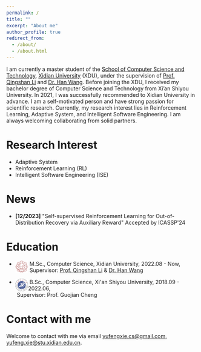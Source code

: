 ```yaml
---
permalink: /
title: ""
excerpt: "About me"
author_profile: true
redirect_from: 
  - /about/
  - /about.html
---
```


I am currently a master student of the [School of Computer Science and Technology](https://cs.xidian.edu.cn/), [Xidian University](https://www.xidian.edu.cn/) (XDU), under the supervision of [Prof. Qingshan Li](https://web.xidian.edu.cn/qshli/) and [Dr. Han Wang](https://faculty.xidian.edu.cn/WANGHAN/). Before joining the XDU, I received my bachelor degree of Computer Science and Technology from Xi’an Shiyou University. In 2021, I was successfully recommended to Xidian University in advance. I am a self-motivated person and have strong passion for scientific research. Currently, my research interest lies in Reinforcement Learning, Adaptive System, and Intelligent Software Engineering. I am always welcoming collaborating from solid partners.

Research Interest
======
+ Adaptive System
+ Reinforcement Learning (RL)
+ Intelligent Software Engineering (ISE)

News
======
+ **[12/2023]**  "Self-supervised Reinforcement Learning for Out-of-Distribution Recovery via Auxiliary Reward" Accepted by ICASSP'24

Education
======
+ <img align="left" decoding="async" src="/images/logo_xdu.png" width="7%"> &nbsp;M.Sc., Computer Science, Xidian University, 2022.08 - Now, <br>&nbsp;Supervisor: [Prof. Qingshan Li](https://web.xidian.edu.cn/qshli/) & [Dr. Han Wang](https://faculty.xidian.edu.cn/WANGHAN/)

+ <img align="left" decoding="async" src="/images/logo_xsyu.png" width="7%"> &nbsp;B.Sc., Computer Science, Xi'an Shiyou University, 2018.09 - 2022.06, <br>&nbsp;Supervisor: Prof. Guojian Cheng

Contact with me
======
Welcome to contact with me via email [yufengxie.cs@gmail.com](mailto:yufengxie.cs@gmail.com), [yufeng.xie@stu.xidian.edu.cn](mailto:yufeng.xie@stu.xidian.edu.cn).
